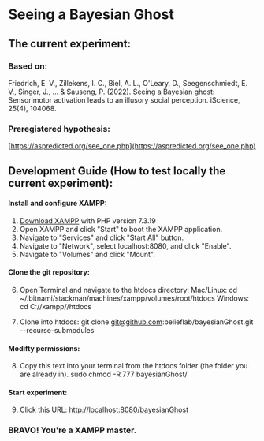 # Seeing a Bayesian Ghost

## The current experiment:

### Based on:
Friedrich, E. V., Zillekens, I. C., Biel, A. L., O'Leary, D., Seegenschmiedt, E. V., Singer, J., ... & Sauseng, P. (2022). 
Seeing a Bayesian ghost: Sensorimotor activation leads to an illusory social perception. iScience, 25(4), 104068.

### Preregistered hypothesis:
[https://aspredicted.org/see_one.php](https://aspredicted.org/see_one.php)


## Development Guide (How to test locally the current experiment):

#### Install and configure XAMPP:
1. [Download XAMPP](https://www.apachefriends.org/download.html) with PHP version 7.3.19
2. Open XAMPP and click "Start" to boot the XAMPP application.
3. Navigate to "Services" and click "Start All" button.
4. Navigate to "Network", select localhost:8080, and click "Enable".
5. Navigate to "Volumes" and click "Mount".

#### Clone the git repository:
6. Open Terminal and navigate to the htdocs directory:
    Mac/Linux:
        cd ~/.bitnami/stackman/machines/xampp/volumes/root/htdocs
    Windows:
        cd C://xampp//htdocs

7. Clone into htdocs:
        git clone git@github.com:belieflab/bayesianGhost.git --recurse-submodules

#### Modifty permissions:
8. Copy this text into your terminal from the htdocs folder (the folder you are already in).
    sudo chmod -R 777 bayesianGhost/
        
#### Start experiment:     
9. Click this URL: [http://localhost:8080/bayesianGhost](http://localhost:8080/bayesianGhost)

### BRAVO! You're a XAMPP master.
